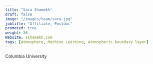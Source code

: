 ```yaml
---
title: "Sara Shamekh"
draft: false
image: "/images/team/sara.jpg"
jobtitle: "Affiliate, Postdoc"
promoted: true
weight: 36
Website: sshamekh.com
tags: [Atmosphere, Machine Learning, Atmospheric boundary layer]
---
```



Columbia University
